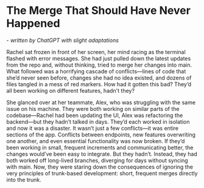 # The Merge That Should Have Never Happened
*- written by ChatGPT with slight adaptations*

Rachel sat frozen in front of her screen, her mind racing as the terminal flashed with error messages. She had just pulled down the latest updates from the repo and, without thinking, tried to merge her changes into main. What followed was a horrifying cascade of conflicts—lines of code that she’d never seen before, changes she had no idea existed, and dozens of files tangled in a mess of red markers. How had it gotten this bad? They’d all been working on different features, hadn't they?

She glanced over at her teammate, Alex, who was struggling with the same issue on his machine. They were both working on similar parts of the codebase—Rachel had been updating the UI, Alex was refactoring the backend—but they hadn’t talked in days. They’d each worked in isolation and now it was a disaster. It wasn’t just a few conflicts—it was entire sections of the app. Conflicts between endpoints, new features overwriting one another, and even essential functionality was now broken. If they’d been working in small, frequent increments and communicating better, the changes would’ve been easy to integrate. But they hadn’t. Instead, they had both worked off long-lived branches, diverging for days without syncing with main. Now, they were staring down the consequences of ignoring the very principles of trunk-based development: short, frequent merges directly into the trunk.